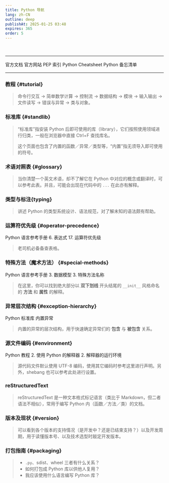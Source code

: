 ```yaml
---
title: Python 导航
lang: zh-CN
outline: deep
publishAt: 2025-01-25 03:48
expires: 365
order: 5
---
```


<script setup lang="ts">
import { spacer } from "@/commons.ts";
import SeeAlso from "@/components/SeeAlso.vue";
import SeeAlsoLink from "@/components/SeeAlsoLink.vue";
</script>

<hr style="margin-top: 48px; margin-bottom: 16px"/>

<SeeAlso align="center" :sep="spacer">
    <SeeAlsoLink no-arrow href="https://docs.python.org/zh-cn/3/index.html">官方文档</SeeAlsoLink>
    <SeeAlsoLink no-arrow href="https://www.python.org/">官方网站</SeeAlsoLink>
    <SeeAlsoLink no-arrow href="https://peps.python.org/">PEP 索引</SeeAlsoLink>
    <SeeAlsoLink no-arrow href="https://cheatsheets.zip/python">Python Cheatsheet</SeeAlsoLink>
    <SeeAlsoLink no-arrow href="https://quickref.cn/docs/python.html">Python 备忘清单</SeeAlsoLink>
</SeeAlso>

<hr style="margin-top: 16px"/>

### 教程 {#tutorial}

<LinkCard href="https://docs.python.org/zh-cn/3/tutorial/index.html" text="Python 教程" />

> 命令行交互 → 简单数学计算 → 控制流 → 数据结构 → 模块 → 输入输出 → 文件读写 → 错误与异常 → 类与对象。

### 标准库 {#standlib}

<LinkCard href="https://docs.python.org/zh-cn/3/library/index.html" text="Python 标准库" />

> “标准库”指安装 Python 后即可使用的库（library），它们按照使用领域进行归类，一般在浏览器中直接 Ctrl+F 查找库名。
> 
> 这个页面也包含了内置的函数／异常／类型等，“内置”指无须导入即可使用的符号。

### 术语对照表 {#glossary}

<LinkCard href="https://docs.python.org/zh-cn/3/glossary.html" text="术语对照表" />

> 当你清楚一个英文术语，却不了解它在 Python 中对应的概念或翻译时，可以参考此表。并且，可能会出现在代码中的 `...` 在此亦有解释。

### 类型与标注{typing}

<LinkCard href="https://typing.python.org/en/latest/spec/" text="Python 类型系统规范（英文）" />

> 讲述 Python 的类型系统设计、语法规范，对了解未知的语法颇有帮助。

### 运算符优先级 {#operator-precedence}

<LinkCard href="https://docs.python.org/zh-cn/3/reference/expressions.html#operator-precedence" text="运算符优先级">
    <el-space wrap spacer="»" :style="{ rowGap: '0' }">
        <span>Python 语言参考手册</span>
        <span>6. 表达式</span>
        <span>17. 运算符优先级</span>
    </el-space>
</LinkCard>

> 老司机必备备查表格。

### 特殊方法（魔术方法） {#special-methods}

<LinkCard href="https://docs.python.org/zh-cn/3/reference/datamodel.html#special-method-names" text="特殊方法名称">
    <el-space wrap spacer="»" :style="{ rowGap: '0' }">
        <span>Python 语言参考手册</span>
        <span>3. 数据模型</span>
        <span>3. 特殊方法名称</span>
    </el-space>
</LinkCard>

> 在这里，你可以找到绝大部分以 **双下划线** 开头结尾的 `__init__` 风格命名的 **方法** 和 **属性** 的解释。

### 异常层次结构 {#exception-hierarchy}

<LinkCard href="https://docs.python.org/zh-cn/3/library/exceptions.html#exception-hierarchy" text="异常层次结构">
    <el-space wrap spacer="»" :style="{ rowGap: '0' }">
        <span>Python 标准库</span>
        <span>内置异常</span>
    </el-space>
</LinkCard>

> 内置的异常的层次结构，用于快速确定异常们的 **包含** 与 **被包含** 关系。

### 源文件编码 {#environment}

<LinkCard href="https://docs.python.org/zh-cn/3/tutorial/interpreter.html#the-interpreter-and-its-environment" text="源文件的字符编码">
    <el-space wrap spacer="»" :style="{ rowGap: '0' }">
        <span>Python 教程</span>
        <span>2. 使用 Python 的解释器</span>
        <span>2. 解释器的运行环境</span>
    </el-space>
</LinkCard>

> 源代码文件默认使用 UTF-8 编码，使用其它编码时参考这里进行声明。另外，shebang 也可以参考此处进行设置。

### reStructuredText

<LinkCard href="https://devguide.python.org/documentation/markup/"
          text="reStructuredText markup"
          note="Python Developer's Guide" />

> reStructuredText 是一种文本格式标记语言（类比于 Markdown，但二者语法不相似），常用于编写 Python 内（函数／方法／类）的文档。

### 版本及现状 {#version}

<LinkCard href="https://devguide.python.org/versions/"
          text="Status of Python versions"
          note="Python Developer's Guide" />
<LinkCard href="https://devguide.python.org/developer-workflow/development-cycle/index.html"
          text="Development cycle"
          note="Python Developer's Guide" />

> 可以看到各个版本的支持情况（是开发中？还是已结束支持？）以及开发周期，用于读懂版本号、以及技术选型时敲定开发版本。

### 打包指南 {#packaging}

<LinkCard href="https://packaging.python.org/en/latest/overview/"
          text="Overview of Python Packaging"
          note="Python Packaging User Guide" />

> - `.py`、sdist、wheel 三者有什么关系？
> - 如何打包成 Python 库以供他人复用？
> - 我应该使用什么语言编写 Python 库？

